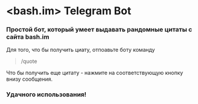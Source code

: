 # <bash.im> Telegram Bot

### Простой бот, который умеет выдавать рандомные цитаты с сайта bash.im

Для того, что бы получить циату, отпоавьте боту команду
> /quote

Что бы получить еще цитату - нажмите на соответствующую кнопку внизу сообщения.
### __Удачного использования!__
